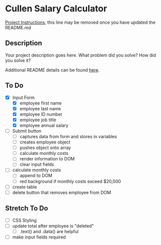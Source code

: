 # Cullen Salary Calculator

[Project Instructions](./INSTRUCTIONS.md), this line may be removed once you have updated the README.md

## Description

Your project description goes here. What problem did you solve? How did you solve it?

Additional README details can be found [here](https://github.com/PrimeAcademy/readme-template/blob/master/README.md).

## To Do

- [x] Input Form
  - [x] employee first name
  - [x] employee last name
  - [x] employee ID number
  - [x] employee job title
  - [x] employee annual salary
- [ ] Submit button
  - [ ] captures data from form and stores in variables
  - [ ] creates employee object
  - [ ] pushes object onto array
  - [ ] calculate monthly costs
  - [ ] render information to DOM
  - [ ] clear input fields
- [ ] calculate monthly costs
  - [ ] append to DOM
  - [ ] red background if monthly costs exceed $20,000
- [ ] create table
- [ ] delete button that removes employee from DOM

## Stretch To Do

- [ ] CSS Styling
- [ ] update total after employee is "deleted"
  - [ ] .text() and .data() are helpful
- [ ] make input fields required
